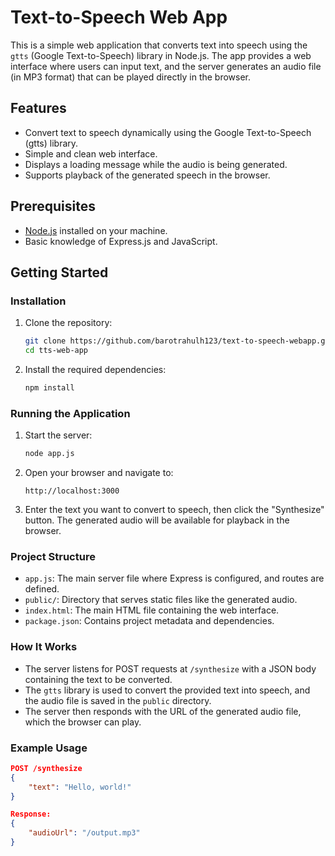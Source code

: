 # Text-to-Speech Web App

This is a simple web application that converts text into speech using the `gtts` (Google Text-to-Speech) library in Node.js. The app provides a web interface where users can input text, and the server generates an audio file (in MP3 format) that can be played directly in the browser.

## Features

- Convert text to speech dynamically using the Google Text-to-Speech (gtts) library.
- Simple and clean web interface.
- Displays a loading message while the audio is being generated.
- Supports playback of the generated speech in the browser.

## Prerequisites

- [Node.js](https://nodejs.org/) installed on your machine.
- Basic knowledge of Express.js and JavaScript.

## Getting Started

### Installation

1. Clone the repository:
    ```bash
    git clone https://github.com/barotrahulh123/text-to-speech-webapp.git
    cd tts-web-app
    ```

2. Install the required dependencies:
    ```bash
    npm install
    ```

### Running the Application

1. Start the server:
    ```bash
    node app.js
    ```

2. Open your browser and navigate to:
    ```
    http://localhost:3000
    ```

3. Enter the text you want to convert to speech, then click the "Synthesize" button. The generated audio will be available for playback in the browser.

### Project Structure

- `app.js`: The main server file where Express is configured, and routes are defined.
- `public/`: Directory that serves static files like the generated audio.
- `index.html`: The main HTML file containing the web interface.
- `package.json`: Contains project metadata and dependencies.

### How It Works

- The server listens for POST requests at `/synthesize` with a JSON body containing the text to be converted.
- The `gtts` library is used to convert the provided text into speech, and the audio file is saved in the `public` directory.
- The server then responds with the URL of the generated audio file, which the browser can play.

### Example Usage

```json
POST /synthesize
{
    "text": "Hello, world!"
}

Response:
{
    "audioUrl": "/output.mp3"
}
